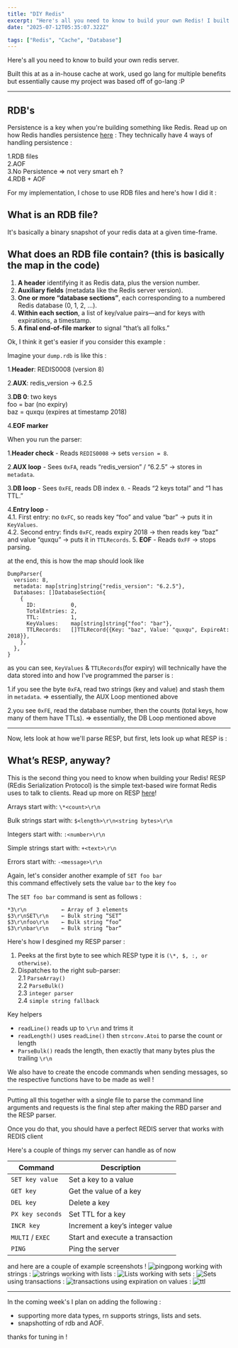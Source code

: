 ```yaml
---
title: "DIY Redis"
excerpt: "Here's all you need to know to build your own Redis! I built one and you can too ;)"
date: "2025-07-12T05:35:07.322Z"

tags: ["Redis", "Cache", "Database"]
---
```


Here's all you need to know to build your own redis server.

Built this at as a in-house cache at work, used go lang for multiple benefits but essentially cause my project was based off of go-lang :P

---

## RDB's

Persistence is a key when you're building something like Redis.
Read up on how Redis handles persistence [here](https://redis.io/docs/latest/operate/oss_and_stack/management/persistence/) :
They technically have 4 ways of handling persistence :

1.RDB files\
2.AOF\
3.No Persistence => not very smart eh ?\
4.RDB + AOF

For my implementation, I chose to use RDB files and here's how I did it :

## What is an RDB file?

It's basically a binary snapshot of your redis data at a given time-frame.

## What does an RDB file contain? (this is basically the map in the code)

1.  **A header** identifying it as Redis data, plus the version number.
2.  **Auxiliary fields** (metadata like the Redis server version).
3.  **One or more “database sections”**, each corresponding to a numbered Redis database (0, 1, 2, …).
4.  **Within each section**, a list of key/value pairs—and for keys with expirations, a timestamp.
5.  **A final end-of-file marker** to signal “that’s all folks.”

Ok, I think it get's easier if you consider this example :

Imagine your `dump.rdb` is like this :

1.**Header**: REDIS0008 (version 8)

2.**AUX**: redis_version → 6.2.5

3.**DB 0**: two keys\
foo = bar (no expiry)\
baz = quxqu (expires at timestamp 2018)

4.**EOF marker**

When you run the parser:

1.**Header check** - Reads `REDIS0008` → sets `version = 8`.

2.**AUX loop** - Sees `0xFA`, reads “redis_version” / “6.2.5” → stores in `metadata`.

3.**DB loop** - Sees `0xFE`, reads DB index `0`. - Reads “2 keys total” and “1 has TTL.”

4.**Entry loop** -\
4.1. First entry: no `0xFC`, so reads key “foo” and value “bar” → puts it in `KeyValues`.\
4.2. Second entry: finds `0xFC`, reads expiry 2018 → then reads key “baz” and value “quxqu” → puts it in `TTLRecords`. 5. **EOF** - Reads `0xFF` → stops parsing.

at the end, this is how the map should look like

```
DumpParser{
  version: 8,
  metadata: map[string]string{"redis_version": "6.2.5"},
  Databases: []DatabaseSection{
    {
      ID:           0,
      TotalEntries: 2,
      TTL:          1,
      KeyValues:    map[string]string{"foo": "bar"},
      TTLRecords:   []TTLRecord{{Key: "baz", Value: "quxqu", ExpireAt: 2018}},
    },
  },
}

```

as you can see, `KeyValues` & `TTLRecords`(for expiry) will technically have the data stored into and how I've programmed the parser is :

1.if you see the byte `0xFA`, read two strings (key and value) and stash them in `metadata`. => essentially, the AUX Loop mentioned above

2.you see `0xFE`, read the database number, then the counts (total keys, how many of them have TTLs). => essentially, the DB Loop mentioned above

---

Now, lets look at how we'll parse RESP, but first, lets look up what RESP is :

## What’s RESP, anyway?

This is the second thing you need to know when building your Redis!
RESP (REdis Serialization Protocol) is the simple text-based wire format Redis uses to talk to clients.
Read up more on RESP [here](https://redis.io/docs/latest/develop/reference/protocol-spec/)!

Arrays start with: `\*<count>\r\n`

Bulk strings start with: `$<length>\r\n<string bytes>\r\n`

Integers start with: `:<number>\r\n`

Simple strings start with: `+<text>\r\n`

Errors start with: `-<message>\r\n`

Again, let's consider another example of `SET foo bar`\
this command effectively sets the value `bar` to the key `foo`

The `SET foo bar` command is sent as follows :

```
*3\r\n           ← Array of 3 elements
$3\r\nSET\r\n    ← Bulk string “SET”
$3\r\nfoo\r\n    ← Bulk string “foo”
$3\r\nbar\r\n    ← Bulk string “bar”
```

Here's how I desgined my RESP parser :

1. Peeks at the first byte to see which RESP type it is `(\*, $, :, or otherwise)`.
2. Dispatches to the right sub-parser:\
   2.1 `ParseArray()`\
   2.2 `ParseBulk()`\
   2.3 `integer parser`\
   2.4 `simple string fallback`

Key helpers

- `readLine()` reads up to `\r\n` and trims it
- `readLength()` uses `readLine()` then `strconv.Atoi` to parse the count or length
- `ParseBulk()` reads the length, then exactly that many bytes plus the trailing `\r\n`

We also have to create the encode commands when sending messages, so the respective functions have to be made as well !

---

Putting all this together with a single file to parse the command line arguments and requests is the final step after making the RBD parser and the RESP parser.

Once you do that, you should have a perfect REDIS server that works with REDIS client

Here's a couple of things my server can handle as of now

| Command          | Description                     |
| ---------------- | ------------------------------- |
| `SET key value`  | Set a key to a value            |
| `GET key`        | Get the value of a key          |
| `DEL key`        | Delete a key                    |
| `PX key seconds` | Set TTL for a key               |
| `INCR key`       | Increment a key’s integer value |
| `MULTI` / `EXEC` | Start and execute a transaction |
| `PING`           | Ping the server                 |

and here are a couple of example screenshots !
![pingpong](https://i.postimg.cc/G2zt1QZT/Screenshot-2025-07-12-at-7-32-30-PM.png)
working with strings :
![strings](https://i.postimg.cc/V65gZTjZ/Screenshot-2025-07-12-at-11-05-22-PM.png)
working with lists :
![Lists](https://i.postimg.cc/4d17xZhd/Screenshot-2025-07-12-at-7-27-32-PM.png)
working with sets :
![Sets](https://i.postimg.cc/ydK3KWxt/Screenshot-2025-07-12-at-7-27-39-PM.png)
using transactions :
![transactions](https://i.postimg.cc/7PWPMfD4/Screenshot-2025-07-12-at-7-34-56-PM.png)
using expiration on values :
![ttl](https://i.postimg.cc/sDWm96qJ/Screenshot-2025-07-12-at-7-43-30-PM.png)

---

In the coming week's I plan on adding the following :

- supporting more data types, rn supports strings, lists and sets.
- snapshotting of rdb and AOF.

thanks for tuning in !
